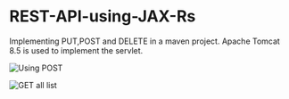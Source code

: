 # REST-API-using-JAX-Rs
Implementing PUT,POST and DELETE in a maven project. Apache Tomcat 8.5 is used to implement the servlet.

![Using POST](https://drive.google.com/file/d/1uXW0v4EbPM3lGrG0WZr5hHVURCo187xq/view?usp=drivesdk)



![GET all list](https://drive.google.com/file/d/1LH9qtp9EPUB9-ZPgDJA6-7Q3izbY7Na2/view?usp=drivesdk)
